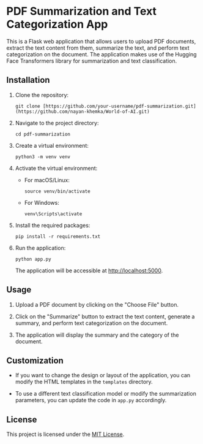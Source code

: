 
# PDF Summarization and Text Categorization App

This is a Flask web application that allows users to upload PDF documents, extract the text content from them, summarize the text, and perform text categorization on the document. The application makes use of the Hugging Face Transformers library for summarization and text classification.

## Installation

1. Clone the repository:

   ```shell
   git clone [https://github.com/your-username/pdf-summarization.git](https://github.com/nayan-khemka/World-of-AI.git)
   ```

2. Navigate to the project directory:

   ```shell
   cd pdf-summarization
   ```

3. Create a virtual environment:

   ```shell
   python3 -m venv venv
   ```

4. Activate the virtual environment:

   - For macOS/Linux:

     ```shell
     source venv/bin/activate
     ```

   - For Windows:

     ```shell
     venv\Scripts\activate
     ```

5. Install the required packages:

   ```shell
   pip install -r requirements.txt
   ```

6. Run the application:

   ```shell
   python app.py
   ```

   The application will be accessible at [http://localhost:5000](http://localhost:5000).

## Usage

1. Upload a PDF document by clicking on the "Choose File" button.

2. Click on the "Summarize" button to extract the text content, generate a summary, and perform text categorization on the document.

3. The application will display the summary and the category of the document.

## Customization

- If you want to change the design or layout of the application, you can modify the HTML templates in the `templates` directory.

- To use a different text classification model or modify the summarization parameters, you can update the code in `app.py` accordingly.

## License

This project is licensed under the [MIT License](LICENSE).
